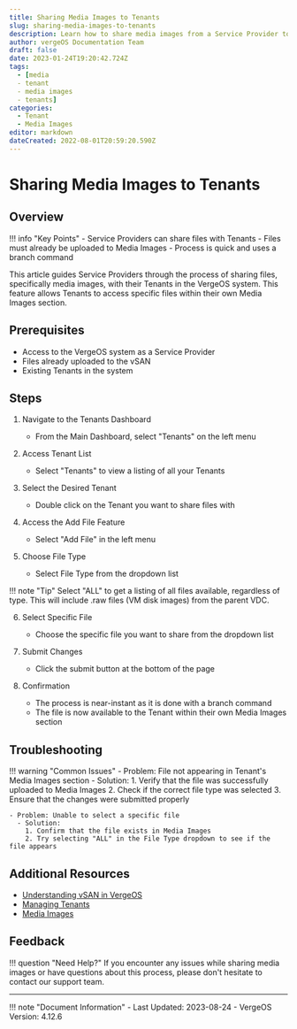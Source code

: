 ```yaml
---
title: Sharing Media Images to Tenants
slug: sharing-media-images-to-tenants
description: Learn how to share media images from a Service Provider to Tenants in the VergeOS system.
author: vergeOS Documentation Team
draft: false
date: 2023-01-24T19:20:42.724Z
tags:
  - [media
  - tenant
  - media images
  - tenants]
categories:
  - Tenant
  - Media Images
editor: markdown
dateCreated: 2022-08-01T20:59:20.590Z
---
```


# Sharing Media Images to Tenants

## Overview

!!! info "Key Points"
    - Service Providers can share files with Tenants
    - Files must already be uploaded to Media Images
    - Process is quick and uses a branch command

This article guides Service Providers through the process of sharing files, specifically media images, with their Tenants in the VergeOS system. This feature allows Tenants to access specific files within their own Media Images section.

## Prerequisites

- Access to the VergeOS system as a Service Provider
- Files already uploaded to the vSAN
- Existing Tenants in the system

## Steps

1. Navigate to the Tenants Dashboard
   - From the Main Dashboard, select "Tenants" on the left menu

2. Access Tenant List
   - Select "Tenants" to view a listing of all your Tenants

3. Select the Desired Tenant
   - Double click on the Tenant you want to share files with

4. Access the Add File Feature
   - Select "Add File" in the left menu

5. Choose File Type
   - Select File Type from the dropdown list
   
!!! note "Tip"
    Select "ALL" to get a listing of all files available, regardless of type. This will include .raw files (VM disk images) from the parent VDC.

6. Select Specific File
   - Choose the specific file you want to share from the dropdown list

7. Submit Changes
   - Click the submit button at the bottom of the page

8. Confirmation
   - The process is near-instant as it is done with a branch command
   - The file is now available to the Tenant within their own Media Images section

## Troubleshooting

!!! warning "Common Issues"
    - Problem: File not appearing in Tenant's Media Images section
      - Solution: 
        1. Verify that the file was successfully uploaded to Media Images
        2. Check if the correct file type was selected
        3. Ensure that the changes were submitted properly

    - Problem: Unable to select a specific file
      - Solution: 
        1. Confirm that the file exists in Media Images
        2. Try selecting "ALL" in the File Type dropdown to see if the file appears

## Additional Resources

- [Understanding vSAN in VergeOS](/product-guide/uploadingtovSAN/)
- [Managing Tenants](/product-guide/createtenants/)
- [Media Images](/product-guide/mediaimages-overview)

## Feedback

!!! question "Need Help?"
    If you encounter any issues while sharing media images or have questions about this process, please don't hesitate to contact our support team.

---

!!! note "Document Information"
    - Last Updated: 2023-08-24
    - VergeOS Version: 4.12.6
